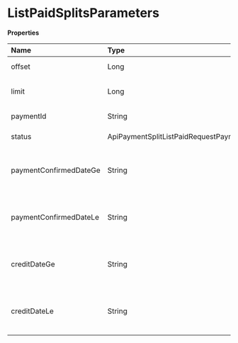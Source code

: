 # ListPaidSplitsParameters

**Properties**

| Name                   | Type                                             | Required | Description                                       |
| :--------------------- | :----------------------------------------------- | :------- | :------------------------------------------------ |
| offset                 | Long                                             | ❌       | List starting element                             |
| limit                  | Long                                             | ❌       | Number of list elements (max: 100)                |
| paymentId              | String                                           | ❌       | Filter by payment ID                              |
| status                 | ApiPaymentSplitListPaidRequestPaymentSplitStatus | ❌       | Filter by status                                  |
| paymentConfirmedDateGe | String                                           | ❌       | Filter from the initial payment confirmation date |
| paymentConfirmedDateLe | String                                           | ❌       | Filter from final payment confirmation date       |
| creditDateGe           | String                                           | ❌       | Filter from the initial split sending date        |
| creditDateLe           | String                                           | ❌       | Filter from the final split sending date          |

<!-- This file was generated by liblab | https://liblab.com/ -->

